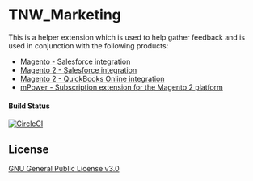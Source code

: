 # TNW_Marketing
This is a helper extension which is used to help gather feedback and is used in conjunction with the following products:
* [Magento - Salesforce integration](https://powersync.biz/integrations-magento-salesforce)
* [Magento 2 - Salesforce integration](https://powersync.biz/integrations-magento-salesforce)
* [Magento 2 - QuickBooks Online integration](https://powersync.biz/integrations-magento2-quickbooks/)
* [mPower - Subscription extension for the Magento 2 platform](https://powersync.biz/subscription-management-and-recurring-billing-for-magento)

#### Build Status
[![CircleCI](https://circleci.com/gh/PowerSync/TNW_Marketing/tree/master.svg?style=svg&circle-token=b02235b6d0753443eea2dbc6366c82e890c60a46)](https://circleci.com/gh/PowerSync/TNW_Marketing/tree/master)

## License
[GNU General Public License v3.0](https://choosealicense.com/licenses/gpl-3.0/)

